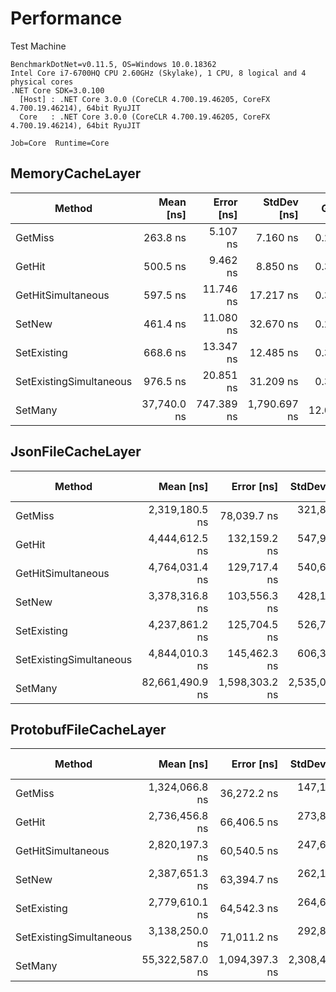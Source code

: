 # Performance

Test Machine

```
BenchmarkDotNet=v0.11.5, OS=Windows 10.0.18362
Intel Core i7-6700HQ CPU 2.60GHz (Skylake), 1 CPU, 8 logical and 4 physical cores
.NET Core SDK=3.0.100
  [Host] : .NET Core 3.0.0 (CoreCLR 4.700.19.46205, CoreFX 4.700.19.46214), 64bit RyuJIT
  Core   : .NET Core 3.0.0 (CoreCLR 4.700.19.46205, CoreFX 4.700.19.46214), 64bit RyuJIT

Job=Core  Runtime=Core
```

## MemoryCacheLayer

|                  Method |   Mean [ns] | Error [ns] |  StdDev [ns] |   Gen 0 | Gen 1 | Gen 2 | Allocated [B] |
|------------------------ |------------:|-----------:|-------------:|--------:|------:|------:|--------------:|
|                 GetMiss |    263.8 ns |   5.107 ns |     7.160 ns |  0.2499 |     - |     - |         784 B |
|                  GetHit |    500.5 ns |   9.462 ns |     8.850 ns |  0.3052 |     - |     - |         960 B |
|      GetHitSimultaneous |    597.5 ns |  11.746 ns |    17.217 ns |  0.3290 |     - |     - |        1032 B |
|                  SetNew |    461.4 ns |  11.080 ns |    32.670 ns |  0.2828 |     - |     - |         888 B |
|             SetExisting |    668.6 ns |  13.347 ns |    12.485 ns |  0.3386 |     - |     - |        1064 B |
| SetExistingSimultaneous |    976.5 ns |  20.851 ns |    31.209 ns |  0.3948 |     - |     - |        1240 B |
|                 SetMany | 37,740.0 ns | 747.389 ns | 1,790.697 ns | 12.0239 |     - |     - |       37776 B |

## JsonFileCacheLayer

|                  Method |       Mean [ns] |     Error [ns] |    StdDev [ns] | Gen 0 | Gen 1 | Gen 2 | Allocated [B] |
|------------------------ |----------------:|---------------:|---------------:|------:|------:|------:|--------------:|
|                 GetMiss |  2,319,180.5 ns |    78,039.7 ns |   321,802.1 ns |     - |     - |     - |       29136 B |
|                  GetHit |  4,444,612.5 ns |   132,159.2 ns |   547,919.1 ns |     - |     - |     - |       38344 B |
|      GetHitSimultaneous |  4,764,031.4 ns |   129,717.4 ns |   540,677.6 ns |     - |     - |     - |       46472 B |
|                  SetNew |  3,378,316.8 ns |   103,556.3 ns |   428,179.7 ns |     - |     - |     - |       44064 B |
|             SetExisting |  4,237,861.2 ns |   125,704.5 ns |   526,728.7 ns |     - |     - |     - |       55912 B |
| SetExistingSimultaneous |  4,844,010.3 ns |   145,462.3 ns |   606,304.1 ns |     - |     - |     - |       68280 B |
|                 SetMany | 82,661,490.9 ns | 1,598,303.2 ns | 2,535,078.2 ns |     - |     - |     - |     1525360 B |

## ProtobufFileCacheLayer

|                  Method |       Mean [ns] |     Error [ns] |    StdDev [ns] | Gen 0 | Gen 1 | Gen 2 | Allocated [B] |
|------------------------ |----------------:|---------------:|---------------:|------:|------:|------:|--------------:|
|                 GetMiss |  1,324,066.8 ns |    36,272.2 ns |   147,114.0 ns |     - |     - |     - |        6896 B |
|                  GetHit |  2,736,456.8 ns |    66,406.5 ns |   273,832.0 ns |     - |     - |     - |        9488 B |
|      GetHitSimultaneous |  2,820,197.3 ns |    60,540.5 ns |   247,601.1 ns |     - |     - |     - |        9440 B |
|                  SetNew |  2,387,651.3 ns |    63,394.7 ns |   262,121.2 ns |     - |     - |     - |        9408 B |
|             SetExisting |  2,779,610.1 ns |    64,542.3 ns |   264,695.3 ns |     - |     - |     - |        9296 B |
| SetExistingSimultaneous |  3,138,250.0 ns |    71,011.2 ns |   292,819.5 ns |     - |     - |     - |        9200 B |
|                 SetMany | 55,322,587.0 ns | 1,094,397.3 ns | 2,308,455.3 ns |     - |     - |     - |        9160 B |